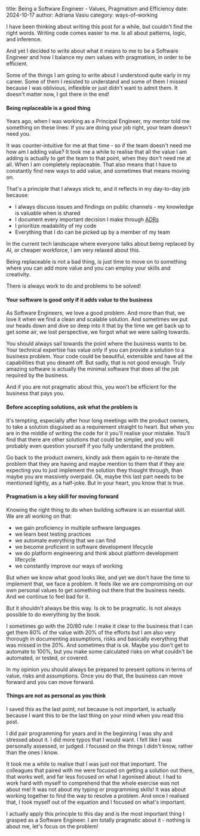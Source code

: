 title: Being a Software Engineer - Values, Pragmatism and Efficiency
date: 2024-10-17
author: Adriana Vasiu
category: ways-of-working

I have been thinking about writing this post for a while, but couldn't find the right words. 
Writing code comes easier to me. Is all about patterns, logic, and inference.

And yet I decided to write about what it means to me to be a Software Engineer and
how I balance my own values with pragmatism, in order to be efficient.

Some of the things I am going to write about I understood quite early in my career. Some of them I resisted to understand and 
some of them I missed because I was oblivious, inflexible or just didn't want to admit them. 
It doesn't matter now, I got there in the end!

#### Being replaceable is a good thing

Years ago, when I was working as a Principal Engineer, my mentor told me something on these lines:
If you are doing your job right, your team doesn't need you.  

It was counter-intuitive for me at that time - so if the team doesn't need me how am I adding value? 
It took me a while to realise that all the value I am adding is actually to get the team to that point, when they don't need me 
at all. When I am completely replaceable.
That also means that I have to constantly find new ways to add value, and sometimes that means moving on.

That's a principle that I always stick to, and it reflects in my day-to-day job because:

- I always discuss issues and findings on public channels - my knowledge is valuable when is shared
- I document every important decision I make through [ADRs](https://adr.github.io/)
- I prioritize readability of my code
- Everything that I do can be picked up by a member of my team

In the current tech landscape where everyone talks about being replaced by AI, or cheaper workforce, I am very relaxed about this.

Being replaceable is not a bad thing, is just time to move on to something where you can add more value and you can employ
your skills and creativity. 

There is always work to do and problems to be solved!

#### Your software is good only if it adds value to the business

As Software Engineers, we love a good problem. And more than that, we love it when we find a clean and scalable solution. 
And sometimes we put our heads down and dive so deep into it that by the time we get back up to get some air, we lost 
perspective, we forgot what we were sailing towards. 

You should always sail towards the point where the business wants to be. 
Your technical expertise has value only if you can provide a solution to a business problem. 
Your code could be beautiful, extensible and have all the capabilities that you dreamt off. 
But sadly, that is not good enough. 
Truly amazing software is actually the minimal software that does all the job required by the business. 

And if you are not pragmatic about this, you won't be efficient for the business that pays you.

#### Before accepting solutions, ask what the problem is 

It's tempting, especially after hour long meetings with the product owners, to take a solution disguised as a requirement 
straight to heart. But when you are in the middle of writing the code for it you'll realise your mistake. 
You'll find that there are other solutions that could be simpler, and you will probably even question yourself if 
you fully understand the problem. 

Go back to the product owners, kindly ask them again to re-iterate the problem that they are having and maybe mention
to them that if they are expecting you to just implement the solution they thought through, than maybe you are massively 
overpaid. 
Ok, maybe this last part needs to be mentioned lightly, as a half-joke. But in your heart, you know that is true.

#### Pragmatism is a key skill for moving forward

Knowing the right thing to do when building software is an essential skill. We are all working on that:

- we gain proficiency in multiple software languages
- we learn best testing practices
- we automate everything that we can find
- we become proficient in software development lifecycle 
- we do platform engineering and think about platform development lifecycle
- we constantly improve our ways of working

But when we know what good looks like, and yet we don't have the time to implement that, we face a problem. 
It feels like we are compromising on our own personal values to get something out there that the business needs. 
And we continue to feel bad for it. 

But it shouldn't always be this way. Is ok to be pragmatic. Is not always possible to do everything by the book. 

I sometimes go with the 20/80 rule: I make it clear to the business that I can get them 80% of the value
with 20% of the efforts but I am also very thorough in documenting assumptions, risks and basically everything that 
was missed in the 20%. 
And sometimes that is ok. Maybe you don't get to automate to 100%, but you make some calculated risks on what couldn't be automated,
or tested, or covered.

In my opinion you should always be prepared to present options in terms of value, risks and assumptions. 
Once you do that, the business can move forward and you can move forward.

#### Things are not as personal as you think

I saved this as the last point, not because is not important, is actually because I want this to be the last thing 
on your mind when you read this post. 

I did pair programming for years and in the beginning I was shy and stressed about it. I did more typos that I would want.
I felt like I was personally assessed, or judged. I focused on the things I didn't know, rather than the ones I know.

It took me a while to realise that I was just not that important. The colleagues that paired with me were
focused on getting a solution out there, that works well, and far less focused on what I agonised about. 
I had to work hard with myself to comprehend that the whole exercise was not about me! It was not about my typing 
or programming skills! It was about working together to find the way to resolve a problem. 
And once I realised that, I took myself out of the equation and I focused on what's important. 

I actually apply this principle to this day and is the most important thing I grasped as a Software Engineer.
I am totally pragmatic about it - nothing is about me, let's focus on the problem!
